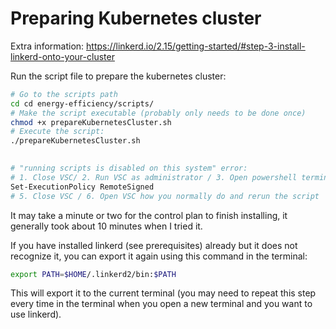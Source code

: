 # Preparing Kubernetes cluster
Extra information: https://linkerd.io/2.15/getting-started/#step-3-install-linkerd-onto-your-cluster

Run the script file to prepare the kubernetes cluster:
```sh
# Go to the scripts path
cd cd energy-efficiency/scripts/
# Make the script executable (probably only needs to be done once)
chmod +x prepareKubernetesCluster.sh
# Execute the script:
./prepareKubernetesCluster.sh
 

# "running scripts is disabled on this system" error:
# 1. Close VSC/ 2. Run VSC as administrator / 3. Open powershell terminal (outside wsl) / 4. Run:
Set-ExecutionPolicy RemoteSigned
# 5. Close VSC / 6. Open VSC how you normally do and rerun the script
```
It may take a minute or two for the control plan to finish installing, it generally took about 10 minutes when I tried it.

If you have installed linkerd (see prerequisites) already but it does not recognize it, you can export it again using this command in the terminal:
```sh
export PATH=$HOME/.linkerd2/bin:$PATH
```
This will export it to the current terminal (you may need to repeat this step every time in the terminal when you open a new terminal and you want to use linkerd).